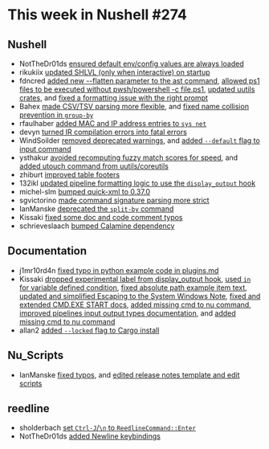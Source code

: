 # This week in Nushell #274

## Nushell

- NotTheDr01ds [ensured default env/config values are always loaded](https://github.com/nushell/nushell/pull/14249)
- rikukiix [updated SHLVL (only when interactive) on startup](https://github.com/nushell/nushell/pull/14404)
- fdncred [added new --flatten parameter to the ast command](https://github.com/nushell/nushell/pull/14400), [allowed ps1 files to be executed without pwsh/powershell -c file.ps1](https://github.com/nushell/nushell/pull/14379), [updated uutils crates](https://github.com/nushell/nushell/pull/14371), and [fixed a formatting issue with the right prompt](https://github.com/nushell/nushell/pull/14357)
- Bahex [made CSV/TSV parsing more flexible](https://github.com/nushell/nushell/pull/14399), and [fixed name collision prevention in `group-by`](https://github.com/nushell/nushell/pull/14360)
- rfaulhaber [added MAC and IP address entries to `sys net`](https://github.com/nushell/nushell/pull/14389)
- devyn [turned IR compilation errors into fatal errors](https://github.com/nushell/nushell/pull/14388)
- WindSoilder [removed deprecated warnings](https://github.com/nushell/nushell/pull/14386), and [added `--default` flag to input command](https://github.com/nushell/nushell/pull/14374)
- ysthakur [avoided recomputing fuzzy match scores for speed](https://github.com/nushell/nushell/pull/13700), and [added utouch command from uutils/coreutils](https://github.com/nushell/nushell/pull/11817)
- zhiburt [improved table footers](https://github.com/nushell/nushell/pull/14380)
- 132ikl [updated pipeline formatting logic to use the `display_output` hook](https://github.com/nushell/nushell/pull/14361)
- michel-slm [bumped quick-xml to 0.37.0](https://github.com/nushell/nushell/pull/14354)
- sgvictorino [made command signature parsing more strict](https://github.com/nushell/nushell/pull/14309)
- IanManske [deprecated the `split-by` command](https://github.com/nushell/nushell/pull/14019)
- Kissaki [fixed some doc and code comment typos](https://github.com/nushell/nushell/pull/14366)
- schrieveslaach [bumped Calamine dependency](https://github.com/nushell/nushell/pull/14403)

## Documentation

- j1mr10rd4n [fixed typo in python example code in plugins.md](https://github.com/nushell/nushell.github.io/pull/1646)
- Kissaki [dropped experimental label from display_output hook](https://github.com/nushell/nushell.github.io/pull/1644), [used `in` for variable defined condition](https://github.com/nushell/nushell.github.io/pull/1643), [fixed absolute path example item text](https://github.com/nushell/nushell.github.io/pull/1640), [updated and simplified Escaping to the System Windows Note](https://github.com/nushell/nushell.github.io/pull/1639), [fixed and extended CMD.EXE START docs](https://github.com/nushell/nushell.github.io/pull/1638), [added missing cmd to nu command](https://github.com/nushell/nushell.github.io/pull/1637), [improved pipelines input output types documentation](https://github.com/nushell/nushell.github.io/pull/1636), and [added missing cmd to nu command](https://github.com/nushell/nushell.github.io/pull/1634)
- allan2 [added `--locked` flag to Cargo install](https://github.com/nushell/nushell.github.io/pull/1642)

## Nu_Scripts

- IanManske [fixed typos](https://github.com/nushell/nu_scripts/pull/982), and [edited release notes template and edit scripts](https://github.com/nushell/nu_scripts/pull/981)

## reedline

- sholderbach [set `Ctrl-J`/`\n` to `ReedlineCommand::Enter`](https://github.com/nushell/reedline/pull/855)
- NotTheDr01ds [added Newline keybindings](https://github.com/nushell/reedline/pull/854)

